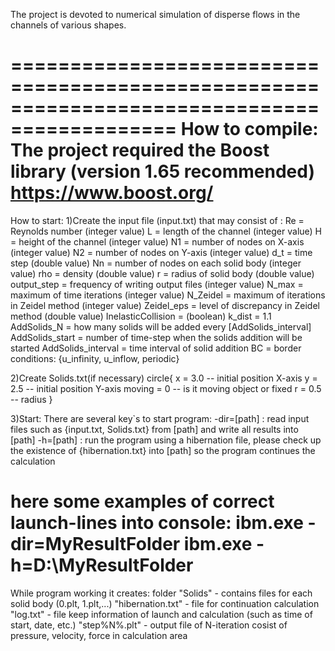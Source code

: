 The project is devoted to numerical simulation of disperse flows in the channels of various shapes.



============================================================================================
How to compile:
The project required the Boost library (version 1.65 recommended) https://www.boost.org/ 
============================================================================================
How to start:
1)Create the input file (input.txt) that may consist of :
Re 					= 	Reynolds number (integer value)
L 					= 	length of the channel (integer value)
H 					= 	height of the channel (integer value)
N1					= 	number of nodes on X-axis (integer value)
N2 					=	number of nodes on Y-axis (integer value)
d_t 				= 	time step (double value)
Nn 					= 	number of nodes on each solid body (integer value)
rho 				= 	density (double value)
r					= 	radius of solid body (double value)
output_step 		=	frequency of writing output files (integer value)
N_max 				=	maximum of time iterations (integer value)
N_Zeidel			=	maximum of iterations in Zeidel method (integer value)
Zeidel_eps 			=	level of discrepancy in Zeidel method (double value)
InelasticCollision 	=	 (boolean)
k_dist 				=	 1.1
AddSolids_N 		=	how many solids will be added every [AddSolids_interval]
AddSolids_start 	=	number of time-step when the solids addition will be started
AddSolids_interval 	=	time interval of solid addition
BC 					=	border conditions: {u_infinity, u_inflow, periodic}

2)Create Solids.txt(if necessary)
circle{
   x = 3.0 -- initial position X-axis
   y = 2.5 -- initial position Y-axis
   moving = 0 -- is it moving object or fixed
   r = 0.5  -- radius
}

3)Start:
There are several key`s to start program:
 -dir=[path] : read input files such as {input.txt, Solids.txt} from [path] and write all results into [path]
 -h=[path]   : run the program using a hibernation file, please check up the existence of {hibernation.txt} into [path]
				so the program continues the calculation
				
here some examples of correct launch-lines into console:
ibm.exe -dir=MyResultFolder
ibm.exe -h=D:\MyResultFolder			
==================================================================================================
While program working it creates: 
folder "Solids" 	-	contains files for each solid body (0.plt, 1.plt,...)
"hibernation.txt" 	-	file for continuation calculation
"log.txt" 			- 	file keep information of launch and calculation (such as time of start, date, etc.)
"step%N%.plt" 		-	output file of N-iteration cosist of pressure, velocity, force in calculation area   